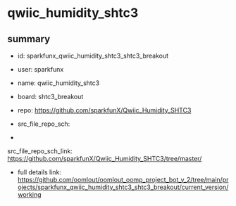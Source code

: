 # qwiic_humidity_shtc3
 
## summary 
* id: sparkfunx_qwiic_humidity_shtc3_shtc3_breakout
* user: sparkfunx
* name: qwiic_humidity_shtc3
* board: shtc3_breakout
* repo: https://github.com/sparkfunX/Qwiic_Humidity_SHTC3



* src_file_repo_sch: 
*
 src_file_repo_sch_link: https://github.com/sparkfunX/Qwiic_Humidity_SHTC3/tree/master/
* full details link: https://github.com/oomlout/oomlout_oomp_project_bot_v_2/tree/main/projects/sparkfunx_qwiic_humidity_shtc3_shtc3_breakout/current_version/working  






